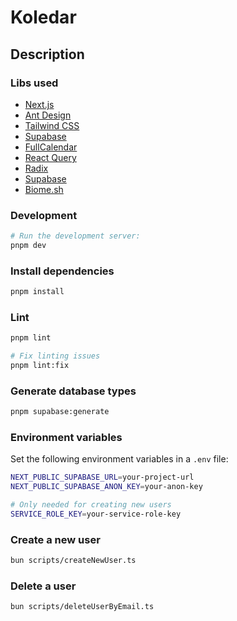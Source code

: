 # Koledar

## Description

### Libs used

- [Next.js](https://nextjs.org/)
- [Ant Design](https://ant.design/)
- [Tailwind CSS](https://tailwindcss.com/)
- [Supabase](https://supabase.com/)
- [FullCalendar](https://fullcalendar.io/)
- [React Query](https://tanstack.com/query/v3)
- [Radix](https://radix-ui.com/)
- [Supabase](https://supabase.com/)
- [Biome.sh](https://biomejs.dev/)

### Development

```bash
# Run the development server:
pnpm dev
```

### Install dependencies

```bash
pnpm install
```

### Lint

```bash
pnpm lint

# Fix linting issues
pnpm lint:fix
```

### Generate database types

```bash
pnpm supabase:generate
```

### Environment variables

Set the following environment variables in a `.env` file:

```bash
NEXT_PUBLIC_SUPABASE_URL=your-project-url
NEXT_PUBLIC_SUPABASE_ANON_KEY=your-anon-key

# Only needed for creating new users
SERVICE_ROLE_KEY=your-service-role-key
```

### Create a new user

```bash
bun scripts/createNewUser.ts
```

### Delete a user

```bash
bun scripts/deleteUserByEmail.ts
```
